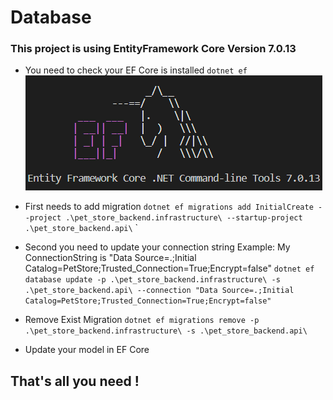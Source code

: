 # Database
### This project is using EntityFramework Core Version 7.0.13

* You need to check your EF Core is installed
`dotnet ef`
![Alt text](image-1.png)

* First needs to add migration
`dotnet ef migrations add InitialCreate --project .\pet_store_backend.infrastructure\ --startup-project .\pet_store_backend.api\` `

* Second you need to update your connection string
Example: My ConnectionString is "Data Source=.;Initial Catalog=PetStore;Trusted_Connection=True;Encrypt=false"
`dotnet ef database update -p .\pet_store_backend.infrastructure\ -s .\pet_store_backend.api\ --connection "Data Source=.;Initial Catalog=PetStore;Trusted_Connection=True;Encrypt=false"`
* Remove Exist Migration 
`dotnet ef migrations remove -p .\pet_store_backend.infrastructure\ -s .\pet_store_backend.api\`
* Update your model in EF Core



## That's all you need !